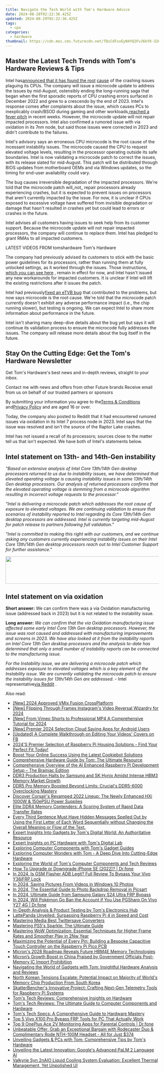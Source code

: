 ```yaml
---
title: Navigate the Tech World with Tom's Hardware Advice
date: 2024-08-28T02:22:36.425Z
updated: 2024-08-29T02:22:36.425Z
tags:
  - cpu
categories:
  - hardware
thumbnail: https://cdn.mos.cms.futurecdn.net/TQsCdFxxEyN4YQ2FvJ6kY8-320-80.jpg
---
```


## Master the Latest Tech Trends with Tom's Hardware Reviews & Tips

Intel has[announced that it has found the root](https://community.intel.com/t5/Processors/July-2024-Update-on-Instability-Reports-on-Intel-Core-13th-and/m-p/1617113#M74792) [cause](https://community.intel.com/t5/Processors/July-2024-Update-on-Instability-Reports-on-Intel-Core-13th-and/m-p/1617113#M74792) of the crashing issues plaguing its CPUs. The company will issue a microcode update to address the issues by mid-August, ostensibly ending the long-running saga that began when the first sporadic reports of CPU crashing errors surfaced in December 2022 and grew to a crescendo by the end of 2023\. Intel's response comes after complaints about the issue, which causes PCs to inexplicably crash/BSOD during gaming and other workloads,[reached a fever pitch](https://www.tomshardware.com/pc-components/cpus/game-publisher-claims-100-crash-rate-with-intel-cpus-alderon-games-says-company-sells-defective-13th-and-14th-gen-chips) in recent weeks. However, the microcode update will not repair impacted processors. Intel also confirmed a rumored issue with via oxidation in its 7nm node, but said those issues were corrected in 2023 and didn't contribute to the failures.

 Intel's advisory says an erroneous CPU microcode is the root cause of the incessant instability issues. The microcode caused the CPU to request elevated voltage levels, resulting in the processor operating outside its safe boundaries. Intel is now validating a microcode patch to correct the issues, with its release slated for mid-August. This patch will be distributed through BIOS updates from motherboard OEMs and via Windows updates, so the timing for end-user availability could vary.

 The bug causes irreversible degradation of the impacted processors. We're told that the microcode patch will_not_ repair processors already experiencing crashes, but it is expected to prevent issues on processors that aren't currently impacted by the issue. For now, it is unclear if CPUs exposed to excessive voltage have suffered from invisible degradation or damage that hasn't resulted in crashes yet but could lead to errors or crashes in the future.

 Intel advises all customers having issues to seek help from its customer support. Because the microcode update will not repair impacted processors, the company will continue to replace them. Intel has pledged to grant RMAs to all impacted customers.

 LATEST VIDEOS FROM tomshardware Tom's Hardware

 The company had previously advised its customers to stick with the basic power guidelines for its processors, rather than running them at fully unlocked settings, as it worked through the issues. Those instructions, [which you can see here](https://www.tomshardware.com/pc-components/cpus/intel-issues-official-statement-on-core-k-series-crashes-stick-to-intels-official-power-profiles) , remain in effect for now, and Intel hasn't issued any new workarounds for impacted customers. It is unclear if Intel will lift the existing restrictions after it issues the patch.

 Intel had previously[fixed an eTVB bug](https://www.tomshardware.com/pc-components/cpus/intel-denies-reports-that-it-identified-a-root-cause-for-core-i9-crashing-issues-investigation-continues) that contributed to the problems, but now says microcode is the root cause. We're told that the microcode patch currently doesn't exhibit any adverse performance impact (i.e., the chip running slower), but testing is ongoing. We can expect Intel to share more information about performance in the future.

 Intel isn't sharing many deep-dive details about the bug yet but says it will continue its validation process to ensure the microcode fully addresses the issues. The company will release more details about the bug itself in the future.

## Stay On the Cutting Edge: Get the Tom's Hardware Newsletter

 Get Tom's Hardware's best news and in-depth reviews, straight to your inbox.

 Contact me with news and offers from other Future brands  Receive email from us on behalf of our trusted partners or sponsors

 By submitting your information you agree to the[Terms & Conditions](https://futureplc.com/terms-conditions/) and[Privacy Policy](https://futureplc.com/privacy-policy/) and are aged 16 or over.

 Today, the company also posted to Reddit that it had encountered rumored issues via oxidation in its Intel 7 process node in 2023\. Intel says that the issue was resolved and isn't the source of the Raptor Lake crashes.

 Intel has not issued a recall of its processors; sources close to the matter tell us that isn't expected. We have both of Intel's statements below.

## Intel statement on 13th- and 14th-Gen instability

 _"Based on extensive analysis of Intel Core 13th/14th Gen desktop processors returned to us due to instability issues, we have determined that elevated operating voltage is causing instability issues in some 13th/14th Gen desktop processors. Our analysis of returned processors confirms that the elevated operating voltage is stemming from a microcode algorithm resulting in incorrect voltage requests to the processor."_

 _"Intel is delivering a microcode patch which addresses the root cause of exposure to elevated voltages. We are continuing validation to ensure that scenarios of instability reported to Intel regarding its Core 13th/14th Gen desktop processors are addressed. Intel is currently targeting mid-August for patch release to partners following full validation."_

 _"Intel is committed to making this right with our customers, and we continue asking any customers currently experiencing instability issues on their Intel Core 13th/14th Gen desktop processors reach out to Intel Customer Support for further assistance."_

<!-- affiliate ads begin -->
<a href="https://vapordna.pxf.io/c/5597632/1494880/17238" target="_top" id="1494880"><img src="//a.impactradius-go.com/display-ad/17238-1494880" border="0" alt="" width="728" height="90"/></a><img height="0" width="0" src="https://imp.pxf.io/i/5597632/1494880/17238" style="position:absolute;visibility:hidden;" border="0" />
<!-- affiliate ads end -->
## Intel statement on via oxidation

**Short answer:** We can confirm there was a via Oxidation manufacturing issue (addressed back in 2023) but it is not related to the instability issue.

**Long answer:**   _We can confirm that the via Oxidation manufacturing issue affected some early Intel Core 13th Gen desktop processors. However, the issue was root caused and addressed with manufacturing improvements and screens in 2023\. We have also looked at it from the instability reports on Intel Core 13th Gen desktop processors and the analysis to-date has determined that only a small number of instability reports can be connected to the manufacturing issue._

 _For the Instability issue, we are delivering a microcode patch which addresses exposure to elevated voltages which is a key element of the Instability issue. We are currently validating the microcode patch to ensure the instability issues for 13th/14th Gen are addressed. -_ Intel representative[via Reddit](https://www.reddit.com/r/intel/comments/1e9mf04/comment/lefz09c/) .


<ins class="adsbygoogle"
     style="display:block"
     data-ad-format="autorelaxed"
     data-ad-client="ca-pub-7571918770474297"
     data-ad-slot="1223367746"></ins>



<ins class="adsbygoogle"
     style="display:block"
     data-ad-client="ca-pub-7571918770474297"
     data-ad-slot="8358498916"
     data-ad-format="auto"
     data-full-width-responsive="true"></ins>

<span class="atpl-alsoreadstyle">Also read:</span>
<div><ul>
<li><a href="https://fox-hovers.techidaily.com/new-2024-approved-vmix-fusion-crossplatform/"><u>[New] 2024 Approved  VMix Fusion CrossPlatform</u></a></li>
<li><a href="https://instagram-clips.techidaily.com/new-flipping-through-frames-instagrams-video-reversal-wizardry-for-2024/"><u>[New] Flipping Through Frames  Instagram's Video Reversal Wizardry for 2024</u></a></li>
<li><a href="https://eaxpv-info.techidaily.com/new-from-vimeo-shorts-to-professional-mp4-a-comprehensive-tutorial-for-2024/"><u>[New] From Vimeo Shorts to Professional MP4  A Comprehensive Tutorial for 2024</u></a></li>
<li><a href="https://extra-skills.techidaily.com/new-premier-2024-selection-cloud-saving-apps-for-android-users/"><u>[New] Premier 2024 Selection  Cloud Saving Apps for Android Users</u></a></li>
<li><a href="https://facebook-videos.techidaily.com/updated-a-complete-walkthrough-on-editing-your-videos-covers-on-fb/"><u>[Updated] A Complete Walkthrough on Editing Your Videos' Covers on FB</u></a></li>
<li><a href="https://hardware-updates.techidaily.com/2024s-premier-selection-of-raspberry-pi-housing-solutions-find-your-perfect-fit-today/"><u>2024'S Premier Selection of Raspberry Pi Housing Solutions - Find Your Perfect Fit Today!</u></a></li>
<li><a href="https://solve-news.techidaily.com/boost-your-online-success-using-the-latest-cookiebot-solutions/"><u>Boost Your Online Success Using the Latest Cookiebot Solutions</u></a></li>
<li><a href="https://hardware-updates.techidaily.com/comprehensive-hardware-guide-by-tom-the-ultimate-resource/"><u>Comprehensive Hardware Guide by Tom: The Ultimate Resource</u></a></li>
<li><a href="https://hardware-updates.techidaily.com/comprehensive-overview-of-the-ai-enhanced-raspberry-pi-development-setup-the-brainiac-edition/"><u>Comprehensive Overview of the AI Enhanced Raspberry Pi Development Setup – The Brainiac Edition</u></a></li>
<li><a href="https://hardware-updates.techidaily.com/ddr3-production-halts-by-samsung-and-sk-hynix-amidst-intense-hbm3-memory-market-growth/"><u>DDR3 Production Halts by Samsung and SK Hynix Amidst Intense HBM3 Memory Market Growth</u></a></li>
<li><a href="https://hardware-updates.techidaily.com/ddr5-pro-memory-boosted-beyond-limits-crucials-ddr5-6000-overclocking-mastery/"><u>DDR5 Pro Memory Boosted Beyond Limits: Crucial's DDR5-6000 Overclocking Mastery</u></a></li>
<li><a href="https://hardware-updates.techidaily.com/discover-corsairs-revamped-2022-lineup-the-newly-enhanced-hxi-1000w-and-150epsu-power-supplies/"><u>Discover Corsair's Revamped 2022 Lineup: The Newly Enhanced HXi 1000W & 150ePSU Power Supplies</u></a></li>
<li><a href="https://hardware-updates.techidaily.com/elite-ddr4-memory-contenders-a-scoring-system-of-rapid-data-transfer-rates/"><u>Elite DDR4 Memory Contenders: A Scoring System of Rapid Data Transfer Rates</u></a></li>
<li><a href="https://hardware-updates.techidaily.com/every-third-sentence-must-have-hidden-messages-spelled-out-by-using-the-first-letter-of-each-word-sequentially-without-changing-the-overall-meaning-or-flow-28/"><u>Every Third Sentence Must Have Hidden Messages Spelled Out by Using the First Letter of Each Word Sequentially without Changing the Overall Meaning or Flow of the Text.</u></a></li>
<li><a href="https://hardware-updates.techidaily.com/expert-insights-into-gadgets-by-toms-digital-world-an-authoritative-resource/"><u>Expert Insights Into Gadgets by Tom's Digital World: An Authoritative Resource</u></a></li>
<li><a href="https://hardware-updates.techidaily.com/expert-insights-on-pc-hardware-with-toms-digital-lab/"><u>Expert Insights on PC Hardware with Tom's Digital Lab</u></a></li>
<li><a href="https://hardware-updates.techidaily.com/exploring-computer-components-with-toms-gadget-guides/"><u>Exploring Computer Components with Tom's Gadget Guides</u></a></li>
<li><a href="https://hardware-updates.techidaily.com/exploring-computer-wonders-with-tom-a-deep-dive-into-cutting-edge-hardware/"><u>Exploring Computer Wonders with Tom - A Deep Dive Into Cutting-Edge Hardware</u></a></li>
<li><a href="https://hardware-updates.techidaily.com/exploring-the-world-of-toms-computer-components-and-tech-reviews-t17239724902053/"><u>Exploring the World of Tom's Computer Components and Tech Reviews</u></a></li>
<li><a href="https://review-topics.techidaily.com/how-to-upgrade-or-downgrade-iphone-se-2022-drfone-by-drfone-ios-system-repair-ios-system-repair/"><u>How To Upgrade or Downgrade iPhone SE (2022)? | Dr.fone</u></a></li>
<li><a href="https://bypass-frp.techidaily.com/in-2024-is-gsm-flasher-adb-legit-full-review-to-bypass-your-vivo-y36ifrp-lock-by-drfone-android/"><u>In 2024, Is GSM Flasher ADB Legit? Full Review To Bypass Your Vivo Y36iFRP Lock</u></a></li>
<li><a href="https://extra-skills.techidaily.com/in-2024-saving-pictures-from-videos-in-windows-10-photos/"><u>In 2024, Saving Pictures From Videos in Windows 10 Photos</u></a></li>
<li><a href="https://some-tips.techidaily.com/in-2024-the-essential-guide-to-photo-backdrop-removal-in-picsart/"><u>In 2024, The Essential Guide to Photo Backdrop Removal in Picsart</u></a></li>
<li><a href="https://android-frp.techidaily.com/in-2024-ultimate-guide-from-samsung-galaxy-s24-ultra-frp-bypass-by-drfone-android/"><u>In 2024, Ultimate Guide from Samsung Galaxy S24 Ultra FRP Bypass</u></a></li>
<li><a href="https://change-location.techidaily.com/in-2024-will-pokemon-go-ban-the-account-if-you-use-pgsharp-on-vivo-y27-4g-drfone-by-drfone-virtual-android/"><u>In 2024, Will Pokémon Go Ban the Account if You Use PGSharp On Vivo Y27 4G | Dr.fone</u></a></li>
<li><a href="https://hardware-updates.techidaily.com/in-depth-analysis-and-product-testing-by-toms-electronics-hub/"><u>In-Depth Analysis & Product Testing by Tom's Electronics Hub</u></a></li>
<li><a href="https://hardware-updates.techidaily.com/lattepanda-unveiled-surpassing-raspberry-pi-4-in-speed-and-cost/"><u>LattePanda Unveiled: Surpassing Raspberry Pi 4 in Speed and Cost</u></a></li>
<li><a href="https://fox-friendly.techidaily.com/mastering-media-best-twittersave-converters/"><u>Mastering Media  Best Twittersave Converters</u></a></li>
<li><a href="https://games-able.techidaily.com/mastering-ps5s-sparkle-the-ultimate-guide/"><u>Mastering PS5's Sparkle: The Ultimate Guide</u></a></li>
<li><a href="https://win-able.techidaily.com/mastering-wow-optimization-essential-techniques-for-higher-frame-rates-and-smoother-play-in-2nw-year/"><u>Mastering WoW Optimization: Essential Techniques for Higher Frame Rates and Smoother Play in 2Nw Year</u></a></li>
<li><a href="https://hardware-updates.techidaily.com/maximizing-the-potential-of-every-pin-building-a-bespoke-capacitive-touch-controller-on-the-raspberry-pi-pico-pcb/"><u>Maximizing the Potential of Every Pin: Building a Bespoke Capacitive Touch Controller on the Raspberry Pi Pico PCB</u></a></li>
<li><a href="https://hardware-updates.techidaily.com/microns-2028-roadmap-reveals-future-hbm4e-memory-technologies/"><u>Micron's 2028 Roadmap Reveals Future HBM4E Memory Technologies</u></a></li>
<li><a href="https://hardware-updates.techidaily.com/microns-growth-boost-in-china-praised-by-government-officials-post-memory-ic-import-prohibition/"><u>Micron’s Growth Boost in China Praised by Government Officials Post-Memory IC Import Prohibition</u></a></li>
<li><a href="https://hardware-updates.techidaily.com/navigating-the-world-of-gadgets-with-tom-insightful-hardware-analysis-and-reviews/"><u>Navigating the World of Gadgets with Tom: Insightful Hardware Analysis and Reviews</u></a></li>
<li><a href="https://hardware-updates.techidaily.com/north-korean-tensions-escalate-potential-impact-on-majority-of-worlds-memory-chip-production-from-south-korea/"><u>North Korean Tensions Escalate: Potential Impact on Majority of World's Memory Chip Production From South Korea</u></a></li>
<li><a href="https://hardware-updates.techidaily.com/skatterbenchers-innovative-project-crafting-next-gen-telemetry-tools-for-raspberry-pi-systems/"><u>SkatterBencher's Innovative Project: Crafting Next-Gen Telemetry Tools for Raspberry Pi Systems</u></a></li>
<li><a href="https://hardware-updates.techidaily.com/toms-tech-reviews-comprehensive-insights-on-hardware/"><u>Tom's Tech Reviews: Comprehensive Insights on Hardware</u></a></li>
<li><a href="https://hardware-updates.techidaily.com/toms-tech-reviews-the-ultimate-guide-to-computer-components-and-hardware/"><u>Tom's Tech Reviews: The Ultimate Guide to Computer Components and Hardware</u></a></li>
<li><a href="https://hardware-updates.techidaily.com/toms-tech-specs-a-comprehensive-guide-to-hardware-mastery/"><u>Tom's Tech Specs: A Comprehensive Guide to Hardware Mastery</u></a></li>
<li><a href="https://bypass-frp.techidaily.com/top-5-vivo-x100-pro-bypass-frp-tools-for-pc-that-actually-work-by-drfone-android/"><u>Top 5 Vivo X100 Pro Bypass FRP Tools for PC That Actually Work</u></a></li>
<li><a href="https://android-location-track.techidaily.com/top-9-oneplus-ace-2v-monitoring-apps-for-parental-controls-drfone-by-drfone-virtual-android/"><u>Top 9 OnePlus Ace 2V Monitoring Apps for Parental Controls | Dr.fone</u></a></li>
<li><a href="https://hardware-updates.techidaily.com/unbeatable-offer-grab-an-exceptional-bargain-with-rodecaster-duo-and-complimentary-rode-nth-100m-headset-all-for-just-374/"><u>Unbeatable Offer: Grab an Exceptional Bargain with Rodecaster Duo & Complimentary Rode NTH-100M Headset - All for Just $374</u></a></li>
<li><a href="https://hardware-updates.techidaily.com/unveiling-gadgets-and-pcs-with-tom-comprehensive-tips-by-toms-hardware/"><u>Unveiling Gadgets & PCs with Tom: Comprehensive Tips by Tom's Hardware</u></a></li>
<li><a href="https://tech-haven.techidaily.com/unveiling-the-latest-innovation-googles-advanced-palm-2-language-ai/"><u>Unveiling the Latest Innovation: Google's Advanced PaLM 2 Language AI</u></a></li>
<li><a href="https://hardware-reviews.techidaily.com/valkyrie-syn-2naio-liquid-cooling-system-evaluation-excellent-thermal-management-yet-unpolished-ui/"><u>Valkyrie Syn 2nAIO Liquid Cooling System Evaluation: Excellent Thermal Management, Yet Unpolished UI</u></a></li>
</ul></div>
